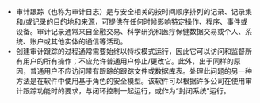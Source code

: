 - 审计跟踪（也称为审计日志）是与安全相关的按时间顺序排列的记录、记录集和/或记录的目的地和来源，可提供在任何时候影响特定操作、程序、事件或设备。审计记录通常来自金融交易、科学研究和医疗保健数据交易或个人、系统、账户或其他实体的通信等活动。
- 创建审计跟踪的过程通常需要始终以特权模式运行，因此它可以访问和监督所有用户的所有操作；不应允许普通用户停止/更改它。此外，出于同样的原因，普通用户不应访问带有跟踪的跟踪文件或数据库表。处理此问题的另一种方法是在软件中使用基于角色的安全模型。该软件可以根据许多公司在使用审计跟踪功能时的要求，与闭环控制一起运行，或作为“封闭系统”运行。